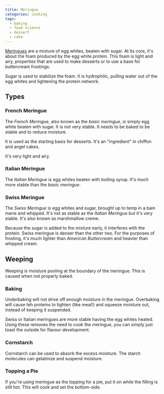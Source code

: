 ```yaml
---
title: Meringue
categories: cooking
tags:
  - baking
  - food science
  - dessert
  - cake
---
```


[Meringues][1] are a mixture of egg whites, beaten with sugar.
At its core, it's about the foam produced by the egg white protein.
This foam is light and airy, properties that are used to make desserts or to use a base for buttercream frostings.

[1]: https://en.wikipedia.org/wiki/Meringue

Sugar is used to stabilize the foam.
It is hydrophilic, pulling water out of the egg whites and lightening the protein network.

## Types

### French Meringue

The _French Meringue_, also known as the _basic meringue_, is simply egg white beaten with sugar.
It is not very stable.
It needs to be baked to be stable and to reduce moisture.

It is used as the starting basis for desserts.
It's an "ingredient" in chiffon and angel cakes.

It's very light and airy.

### Italian Meringue

The _Italian Meringue_ is egg whites beaten with boiling syrup.
It's much more stable than the _basic meringue_.

### Swiss Meringue

The _Swiss Meringue_ is egg whites and sugar, brought up to temp in a bain marie and whipped.
It's not as stable as the _Italian Meringue_ but it's very stable.
It's also known as marshmallow creme.

Because the sugar is added to the mixture early, it interferes with the protein.
Swiss meringue is denser than the other two.
For the purposes of frosting, it's much lighter than _American Buttercream_ and heavier than whipped cream.

## Weeping

Weeping is moisture pooling at the boundary of the meringue.
This is caused when not properly baked.

### Baking

Underbaking will not drive off enough moisture in the meringue.
Overbaking will cause teh proteins to tighten (like meat!) and squeeze moisture out, instead of keeping it suspended.

Swiss or Italian meringues are more stable having the egg whites heated.
Using these removes the need to cook the meringue, you can simply just toast the outside for flavour development.

### Cornstarch

Cornstarch can be used to absorb the excess moisture.
The starch molecules can gelatinize and suspend moisture.

### Topping a Pie

If you're using meringue as the topping for a pie, put it on while the filling is still hot.
This will cook and set the bottom-side.
